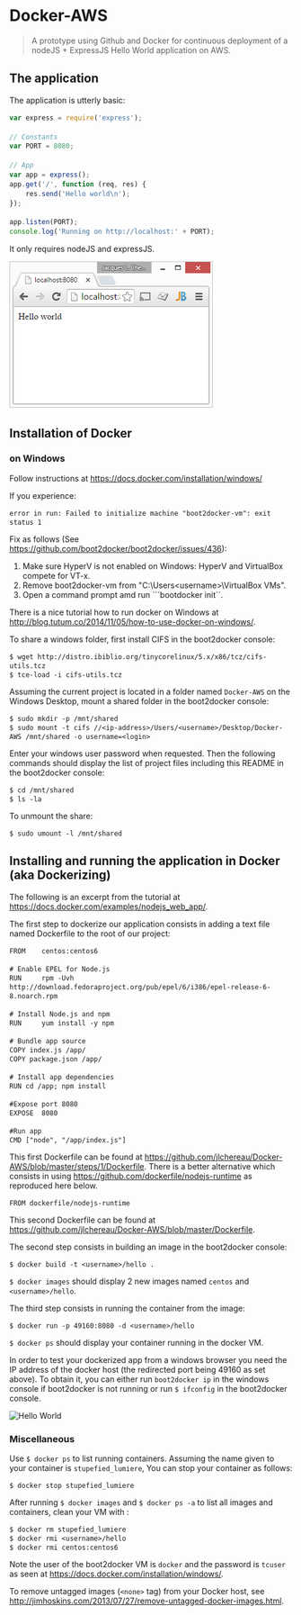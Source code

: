 # Docker-AWS

> A prototype using Github and Docker for continuous deployment of a nodeJS + ExpressJS Hello World application on AWS.

## The application

The application is utterly basic:

```js
var express = require('express');

// Constants
var PORT = 8080;

// App
var app = express();
app.get('/', function (req, res) {
    res.send('Hello world\n');
});

app.listen(PORT);
console.log('Running on http://localhost:' + PORT);
```

It only requires nodeJS and expressJS.

![Hello World](https://raw.githubusercontent.com/jlchereau/Docker-AWS/master/graphics/readme1.png)

## Installation of Docker

### on Windows

Follow instructions at https://docs.docker.com/installation/windows/

If you experience:

```
error in run: Failed to initialize machine "boot2docker-vm": exit status 1
```

Fix as follows (See https://github.com/boot2docker/boot2docker/issues/436):

1. Make sure HyperV is not enabled on Windows: HyperV and VirtualBox compete for VT-x.
2. Remove boot2docker-vm from "C:\Users\<username>\VirtualBox VMs".
3. Open a command prompt amd run ```bootdocker init``.

There is a nice tutorial how to run docker on Windows at http://blog.tutum.co/2014/11/05/how-to-use-docker-on-windows/.

To share a windows folder, first install CIFS in the boot2docker console:

```shell
$ wget http://distro.ibiblio.org/tinycorelinux/5.x/x86/tcz/cifs-utils.tcz
$ tce-load -i cifs-utils.tcz
```

Assuming the current project is located in a folder named ```Docker-AWS``` on the Windows Desktop, mount a shared folder in the boot2docker console:

```shell
$ sudo mkdir -p /mnt/shared
$ sudo mount -t cifs //<ip-address>/Users/<username>/Desktop/Docker-AWS /mnt/shared -o username=<login>
```

Enter your windows user password when requested. Then the following commands should display the list of project files including this README in the boot2docker console:

```shell
$ cd /mnt/shared
$ ls -la
```

To unmount the share:

```shell
$ sudo umount -l /mnt/shared
```

## Installing and running the application in Docker (aka Dockerizing)

The following is an excerpt from the tutorial at https://docs.docker.com/examples/nodejs_web_app/.

The first step to dockerize our application consists in adding a text file named Dockerfile to the root of our project:

```
FROM    centos:centos6

# Enable EPEL for Node.js
RUN     rpm -Uvh http://download.fedoraproject.org/pub/epel/6/i386/epel-release-6-8.noarch.rpm

# Install Node.js and npm
RUN     yum install -y npm

# Bundle app source
COPY index.js /app/
COPY package.json /app/

# Install app dependencies
RUN cd /app; npm install

#Expose port 8080
EXPOSE  8080

#Run app
CMD ["node", "/app/index.js"]
```

This first Dockerfile can be found at https://github.com/jlchereau/Docker-AWS/blob/master/steps/1/Dockerfile.
There is a better alternative which consists in using https://github.com/dockerfile/nodejs-runtime as reproduced here below.

```
FROM dockerfile/nodejs-runtime
```

This second Dockerfile can be found at https://github.com/jlchereau/Docker-AWS/blob/master/Dockerfile.

The second step consists in building an image in the boot2docker console:

```shell
$ docker build -t <username>/hello .
```

```$ docker images``` should display 2 new images named ```centos``` and ```<username>/hello```.

The third step consists in running the container from the image:

```
$ docker run -p 49160:8080 -d <username>/hello
```

```$ docker ps``` should display your container running in the docker VM.

In order to test your dockerized app from a windows browser you need the IP address of the docker host (the redirected port being 49160 as set above). To obtain it, you can either run ```boot2docker ip``` in the windows console if boot2docker is not running or run ```$ ifconfig``` in the boot2docker console.

![Hello World](https://raw.githubusercontent.com/jlchereau/Docker-AWS/master/graphics/readme2.png)

### Miscellaneous

Use ```$ docker ps``` to list running containers. Assuming the name given to your container is ```stupefied_lumiere```, You can stop your container as follows:

```shell
$ docker stop stupefied_lumiere
```

After running ```$ docker images``` and ```$ docker ps -a``` to list all images and containers, clean your VM with :

```shell
$ docker rm stupefied_lumiere
$ docker rmi <username>/hello
$ docker rmi centos:centos6
```

Note the user of the boot2docker VM is ```docker``` and the password is ```tcuser``` as seen at https://docs.docker.com/installation/windows/.

To remove untagged images (```<none>``` tag) from your Docker host, see http://jimhoskins.com/2013/07/27/remove-untagged-docker-images.html.